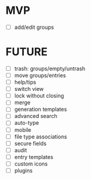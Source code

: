 # MVP

- [ ] add/edit groups

# FUTURE

- [ ] trash: groups/empty/untrash
- [ ] move groups/entries
- [ ] help/tips
- [ ] switch view
- [ ] lock without closing
- [ ] merge
- [ ] generation templates
- [ ] advanced search
- [ ] auto-type
- [ ] mobile
- [ ] file type associations
- [ ] secure fields
- [ ] audit
- [ ] entry templates
- [ ] custom icons
- [ ] plugins
